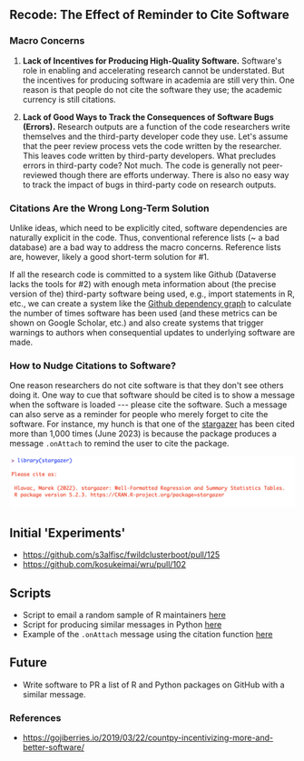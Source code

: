 ## Recode: The Effect of Reminder to Cite Software

### Macro Concerns

1. **Lack of Incentives for Producing High-Quality Software.** Software's role in enabling and accelerating research cannot be understated. But the incentives for producing software in academia are still very thin. One reason is that people do not cite the software they use; the academic currency is still citations.

2. **Lack of Good Ways to Track the Consequences of Software Bugs (Errors).** Research outputs are a function of the code researchers write themselves and the third-party developer code they use. Let's assume that the peer review process vets the code written by the researcher. This leaves code written by third-party developers. What precludes errors in third-party code? Not much. The code is generally not peer-reviewed though there are efforts underway. There is also no easy way to track the impact of bugs in third-party code on research outputs.

### Citations Are the Wrong Long-Term Solution

Unlike ideas, which need to be explicitly cited, software dependencies are naturally explicit in the code. Thus, conventional reference lists (~ a bad database) are a bad way to address the macro concerns. Reference lists are, however, likely a good short-term solution for #1. 

If all the research code is committed to a system like Github (Dataverse lacks the tools for #2) with enough meta information about (the precise version of the) third-party software being used, e.g., import statements in R, etc., we can create a system like the [Github dependency graph](https://docs.github.com/en/rest/dependency-graph?apiVersion=2022-11-28) to calculate the number of times software has been used (and these metrics can be shown on Google Scholar, etc.) and also create systems that trigger warnings to authors when consequential updates to underlying software are made. 

### How to Nudge Citations to Software?

One reason researchers do not cite software is that they don't see others doing it. One way to cue that software should be cited is to show a message when the software is loaded --- please cite the software. Such a message can also serve as a reminder for people who merely forget to cite the software. For instance, my hunch is that one of the [stargazer](https://scholar.google.com/citations?user=jRCc4kMAAAAJ&hl=en) has been cited more than 1,000 times (June 2023) is because the package produces a message `.onAttach` to remind the user to cite the package. 


<img src = "stargazer.png">

## Initial 'Experiments'

* https://github.com/s3alfisc/fwildclusterboot/pull/125
* https://github.com/kosukeimai/wru/pull/102

## Scripts

* Script to email a random sample of R maintainers [here](scripts/email_R_maintainers.R)
* Script for producing similar messages in Python [here](scripts/cite.py)
* Example of the `.onAttach` message using the citation function [here](scripts/cite.R)

## Future
* Write software to PR a list of R and Python packages on GitHub with a similar message.

### References

* https://gojiberries.io/2019/03/22/countpy-incentivizing-more-and-better-software/
